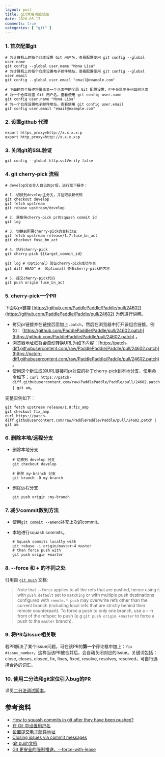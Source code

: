 ```yaml
---
layout: post
title: git常用功能总结
date: 2020-05-17
comments: true
categories: [ "git" ]
---
```


### 1. 首次配置git

```shell
# 为计算机上的每个仓库设置 Git 用户名，查看配置使用 git config --global user.name
git config --global user.name "Mona Lisa"
# 为计算机上的每个仓库设置电子邮件地址，查看配置使用 git config --global user.email
git config --global user.email "email@example.com"

# 下面的两个操作将覆盖某一个仓库中的全局 Git 配置设置，但不会影响任何其他仓库
# 为一个仓库设置 Git 用户名，查看使用 git config user.name
git config user.name "Mona Lisa" 
# 为一个仓库设置电子邮件地址，查看使用 git config user.email
git config user.email "email@example.com" 

```

### 2. 设置github 代理

```shell
export https_proxy=http://x.x.x.x:p
export http_proxy=http://x.x.x.x:p
```

### 3. 关闭git的SSL验证

```shell
git config --global http.sslVerify false
```

### 4. git cherry-pick 流程

```shell
# develop分支合入自己的pr后，进行如下操作：

# 1. 切换到develop主分支，并拉取最新代码
git checkout develop
git fetch upstream
git rebase upstream/develop

# 2. 获取待cherry-pick pr的squash commit id
git log

# 3. 切换到所需cherry-pick的目标分支
git fetch upstream release/1.7:fuse_bn_act
git checkout fuse_bn_act

# 4. 执行cherry-pick
git cherry-pick ${target_commit_id}

git log #（Optional）验证cherry-pick成功与否
git diff HEAD^ # （Optional）查看cherry-pick的内容

# 5. 提交cherry-pick代码
git push origin fuse_bn_act
```

### 5.  cherry-pick一个PR

下面以pr链接 [https://github.com/PaddlePaddle/Paddle/pull/24602](https://github.com/PaddlePaddle/Paddle/pull/24602) 为例进行讲解。

* 拷贝pr链接并在链接后面加上`.patch`，然后在浏览器中打开该组合链接。例如：  [https://github.com/PaddlePaddle/Paddle/pull/24602.patch](https://github.com/PaddlePaddle/Paddle/pull/24602.patch) 。
* 浏览器地址框将会自动转换URL为如下内容：[https://patch-diff.githubusercontent.com/raw/PaddlePaddle/Paddle/pull/24602.patch](https://patch-diff.githubusercontent.com/raw/PaddlePaddle/Paddle/pull/24602.patch) 。
* 使用这个新生成的URL链接将pr对应的补丁cherry-pick到本地分支，使用命令如下：`curl https://patch-diff.githubusercontent.com/raw/PaddlePaddle/Paddle/pull/24602.patch | git am`。

完整实例如下：

```shell
git fetch upstream release/1.8:fix_amp
git checkout fix_amp
curl https://patch-diff.githubusercontent.com/raw/PaddlePaddle/Paddle/pull/24602.patch | git am
```



### 6. 删除本地/远程分支

* 删除本地分支

  ```shell
  # 切换到 develop 分支
  git checkout develop
  
  # 删除 my-branch 分支
  git branch -D my-branch
  ```

* 删除远程分支

  ```shell
  git push origin :my-branch
  ```

### 7. 减少commit数到方法

* 使用`git commit --amend`补充上次的commit。

* 本地进行squash commits。

  ```shell
  # Squash commits locally with
  git rebase -i origin/master~4 master
  # then force push with
  git push origin +master
  ```

### 8. \-\-force 和 + 的不同之处

引用自 [`git push`](https://git-scm.com/docs/git-push#Documentation/git-push.txt---force) 文档:

> Note that `--force` applies to all the refs that are pushed, hence using it with `push.default` set to `matching` or with multiple push destinations configured with `remote.*.push` may overwrite refs other than the current branch (including local refs that are strictly behind their remote counterpart). To force a push to only one branch, use a `+` in front of the refspec to push (e.g `git push origin +master` to force a push to the `master` branch).

### 9. 将PR与Issue相关联

若PR解决了某个Issue问题，可在该PR的**第一个**评论框中加上：`fix #issue_number`，这样当该PR被合并后，会自动关闭对应的Issue。关键词包括：close, closes, closed, fix, fixes, fixed, resolve, resolves, resolved，可自行选择合适的词汇。

### 10. 使用二分法和git定位引入bug的PR

详见[二分法调试脚本](/assets/tools/binary_search_debug.py)。

## 参考资料

* [How to squash commits in git after they have been pushed?](https://stackoverflow.com/questions/5667884/how-to-squash-commits-in-git-after-they-have-been-pushed)
* [在 Git 中设置用户名](https://help.github.com/cn/github/using-git/setting-your-username-in-git)
* [设置提交电子邮件地址](https://help.github.com/cn/github/setting-up-and-managing-your-github-user-account/setting-your-commit-email-address)
* [Closing issues via commit messages](https://help.github.com/articles/closing-issues-via-commit-messages)
* [git push文档](https://git-scm.com/docs/git-push#Documentation/git-push.txt---force)
* [Git 更安全的强制推送，--force-with-lease](https://blog.csdn.net/WPwalter/article/details/80371264)


